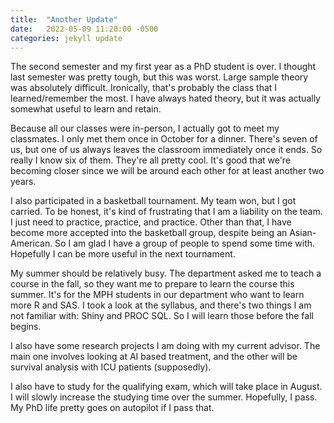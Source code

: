```yaml
---
title:  "Another Update"
date:   2022-05-09 11:20:00 -0500
categories: jekyll update
---
```


The second semester and my first year as a PhD student is over. I thought last semester was pretty tough, but this was worst. Large sample theory was absolutely difficult. Ironically, that's probably the class that I learned/remember the most. I have always hated theory, but it was actually somewhat useful to learn and retain.

Because all our classes were in-person, I actually got to meet my classmates. I only met them once in October for a dinner. There's seven of us, but one of us always leaves the classroom immediately once it ends. So really I know six of them. They're all pretty cool. It's good that we're becoming closer since we will be around each other for at least another two years.

I also participated in a basketball tournament. My team won, but I got carried. To be honest, it's kind of frustrating that I am a liability on the team. I just need to practice, practice, and practice. Other than that, I have become more accepted into the basketball group, despite being an Asian-American. So I am glad I have a group of people to spend some time with. Hopefully I can be more useful in the next tournament.

My summer should be relatively busy. The department asked me to teach a course in the fall, so they want me to prepare to learn the course this summer. It's for the MPH students in our department who want to learn more R and SAS. I took a look at the syllabus, and there's two things I am not familiar with: Shiny and PROC SQL. So I will learn those before the fall begins.

I also have some research projects I am doing with my current advisor. The main one involves looking at AI based treatment, and the other will be survival analysis with ICU patients (supposedly).

I also have to study for the qualifying exam, which will take place in August. I will slowly increase the studying time over the summer. Hopefully, I pass. My PhD life pretty goes on autopilot if I pass that.